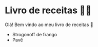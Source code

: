 # Livro de receitas :man_cook:

Olá! Bem vindo ao meu livro de receitas :wave:

 - Strogonoff de frango
 - Pavê